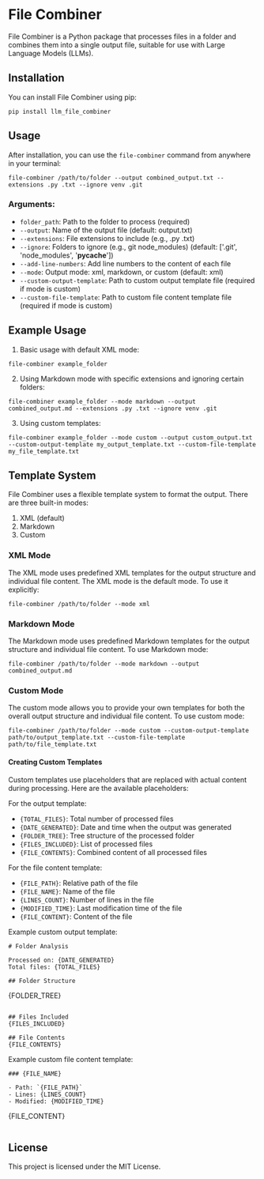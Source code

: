# File Combiner

File Combiner is a Python package that processes files in a folder and combines them into a single output file, suitable for use with Large Language Models (LLMs).

## Installation

You can install File Combiner using pip:

```
pip install llm_file_combiner
```

## Usage

After installation, you can use the `file-combiner` command from anywhere in your terminal:

```
file-combiner /path/to/folder --output combined_output.txt --extensions .py .txt --ignore venv .git
```

### Arguments:

- `folder_path`: Path to the folder to process (required)
- `--output`: Name of the output file (default: output.txt)
- `--extensions`: File extensions to include (e.g., .py .txt)
- `--ignore`: Folders to ignore (e.g., git node_modules) (default: ['.git', 'node_modules', '__pycache__'])
- `--add-line-numbers`: Add line numbers to the content of each file
- `--mode`: Output mode: xml, markdown, or custom (default: xml)
- `--custom-output-template`: Path to custom output template file (required if mode is custom)
- `--custom-file-template`: Path to custom file content template file (required if mode is custom)

## Example Usage

1. Basic usage with default XML mode:
```
file-combiner example_folder
```

2. Using Markdown mode with specific extensions and ignoring certain folders:
```
file-combiner example_folder --mode markdown --output combined_output.md --extensions .py .txt --ignore venv .git
```

3. Using custom templates:
```
file-combiner example_folder --mode custom --output custom_output.txt --custom-output-template my_output_template.txt --custom-file-template my_file_template.txt
```

## Template System

File Combiner uses a flexible template system to format the output. There are three built-in modes:

1. XML (default)
2. Markdown
3. Custom

### XML Mode

The XML mode uses predefined XML templates for the output structure and individual file content. The XML mode is the default mode. To use it explicitly:

```
file-combiner /path/to/folder --mode xml
```

### Markdown Mode

The Markdown mode uses predefined Markdown templates for the output structure and individual file content. To use Markdown mode:

```
file-combiner /path/to/folder --mode markdown --output combined_output.md
```

### Custom Mode

The custom mode allows you to provide your own templates for both the overall output structure and individual file content. To use custom mode:

```
file-combiner /path/to/folder --mode custom --custom-output-template path/to/output_template.txt --custom-file-template path/to/file_template.txt
```

#### Creating Custom Templates

Custom templates use placeholders that are replaced with actual content during processing. Here are the available placeholders:

For the output template:
- `{TOTAL_FILES}`: Total number of processed files
- `{DATE_GENERATED}`: Date and time when the output was generated
- `{FOLDER_TREE}`: Tree structure of the processed folder
- `{FILES_INCLUDED}`: List of processed files
- `{FILE_CONTENTS}`: Combined content of all processed files

For the file content template:
- `{FILE_PATH}`: Relative path of the file
- `{FILE_NAME}`: Name of the file
- `{LINES_COUNT}`: Number of lines in the file
- `{MODIFIED_TIME}`: Last modification time of the file
- `{FILE_CONTENT}`: Content of the file

Example custom output template:
```
# Folder Analysis

Processed on: {DATE_GENERATED}
Total files: {TOTAL_FILES}

## Folder Structure
```
{FOLDER_TREE}
```

## Files Included
{FILES_INCLUDED}

## File Contents
{FILE_CONTENTS}
```

Example custom file content template:
```
### {FILE_NAME}

- Path: `{FILE_PATH}`
- Lines: {LINES_COUNT}
- Modified: {MODIFIED_TIME}

```
{FILE_CONTENT}
```

```

## License

This project is licensed under the MIT License.